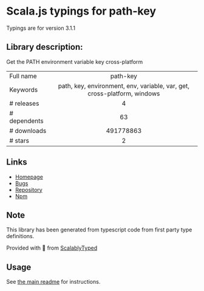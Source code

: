 
# Scala.js typings for path-key

Typings are for version 3.1.1

## Library description:
Get the PATH environment variable key cross-platform

|                    |                 |
| ------------------ | :-------------: |
| Full name          | path-key |
| Keywords           | path, key, environment, env, variable, var, get, cross-platform, windows |
| # releases         | 4 |
| # dependents       | 63 |
| # downloads        | 491778863 |
| # stars            | 2 |

## Links
- [Homepage](https://github.com/sindresorhus/path-key#readme)
- [Bugs](https://github.com/sindresorhus/path-key/issues)
- [Repository](https://github.com/sindresorhus/path-key)
- [Npm](https://www.npmjs.com/package/path-key)
    


## Note
This library has been generated from typescript code from first party type definitions.

Provided with :purple_heart: from [ScalablyTyped](https://github.com/oyvindberg/ScalablyTyped)

## Usage
See [the main readme](../../readme.md) for instructions.


